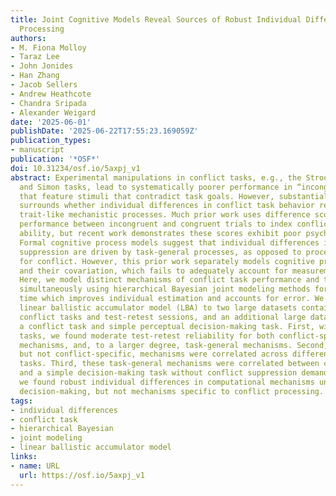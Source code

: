 ```yaml
---
title: Joint Cognitive Models Reveal Sources of Robust Individual Differences in Conflict
  Processing
authors:
- M. Fiona Molloy
- Taraz Lee
- John Jonides
- Han Zhang
- Jacob Sellers
- Andrew Heathcote
- Chandra Sripada
- Alexander Weigard
date: '2025-06-01'
publishDate: '2025-06-22T17:55:23.169059Z'
publication_types:
- manuscript
publication: '*OSF*'
doi: 10.31234/osf.io/5axpj_v1
abstract: Experimental manipulations in conflict tasks, e.g., the Stroop, Flanker,
  and Simon tasks, lead to systematically poorer performance in “incongruent” conditions
  that feature stimuli that contradict task goals. However, substantial recent debate
  surrounds whether individual differences in conflict task behavior reflect reliable,
  trait-like mechanistic processes. Much prior work uses difference scores, contrasting
  performance between incongruent and congruent trials to index conflict suppression
  ability, but recent work demonstrates these scores exhibit poor psychometric properties.
  Formal cognitive process models suggest that individual differences in conflict
  suppression are driven by task-general processes, as opposed to processes specialized
  for conflict. However, this prior work separately models cognitive process parameters
  and their covariation, which fails to adequately account for measurement error.
  Here, we model distinct mechanisms of conflict task performance and their covariance
  simultaneously using hierarchical Bayesian joint modeling methods for the first
  time which improves individual estimation and accounts for error. We fit the conflict
  linear ballistic accumulator model (LBA) to two large datasets containing multiple
  conflict tasks and test-retest sessions, and an additional large dataset containing
  a conflict task and simple perceptual decision-making task. First, within conflict
  tasks, we found moderate test-retest reliability for both conflict-specific processing
  mechanisms, and, to a larger degree, task-general mechanisms. Second, task-general,
  but not conflict-specific, mechanisms were correlated across different conflict
  tasks. Third, these task-general mechanisms were correlated between conflict tasks
  and a simple decision-making task without conflict suppression demands. Overall,
  we found robust individual differences in computational mechanisms underlying general
  decision-making, but not mechanisms specific to conflict processing.
tags:
- individual differences
- conflict task
- hierarchical Bayesian
- joint modeling
- linear ballistic accumulator model
links:
- name: URL
  url: https://osf.io/5axpj_v1
---
```

